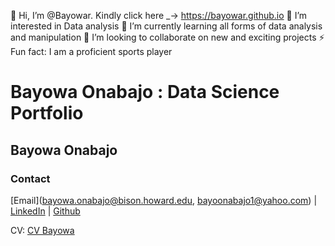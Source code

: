 👋 Hi, I’m @Bayowar.
Kindly click here _-> https://bayowar.github.io
👀 I’m interested in Data analysis
🌱 I’m currently learning all forms of data analysis and manipulation
💞️ I’m looking to collaborate on new and exciting projects
⚡ Fun fact: I am a proficient sports player

# Bayowa Onabajo : Data Science Portfolio
## Bayowa Onabajo
### Contact
[Email](bayowa.onabajo@bison.howard.edu, bayoonabajo1@yahoo.com) | [LinkedIn](https://www.linkedin.com/in/bayowa-onabajo-mbchb-3b7993170/) | [Github](https://Bayowar.github.io/)

CV: [CV Bayowa](2025_DigitalResume.html)


